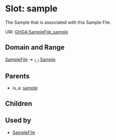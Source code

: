 
# Slot: sample


The Sample that is associated with this Sample File.

URI: [GHGA:SampleFile_sample](https://w3id.org/GHGA/SampleFile_sample)


## Domain and Range

[SampleFile](SampleFile.md) &#8594;  <sub>1..1</sub> [Sample](Sample.md)

## Parents

 *  is_a: [sample](sample.md)

## Children


## Used by

 * [SampleFile](SampleFile.md)
